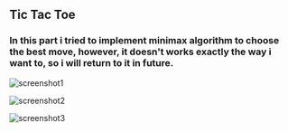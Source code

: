 ## Tic Tac Toe

### In this part i tried to implement minimax algorithm to choose the best move, however, it doesn't works exactly the way i want to, so i will return to it in future.

![screenshot1](https://github.com/dem14n/java-course-homework/blob/master/hw1/part2/images/screenshot1.png?raw=true)

![screenshot2](https://github.com/dem14n/java-course-homework/blob/master/hw1/part2/images/screenshot2.png?raw=true)

![screenshot3](https://github.com/dem14n/java-course-homework/blob/master/hw1/part2/images/screenshot3.png?raw=true)
